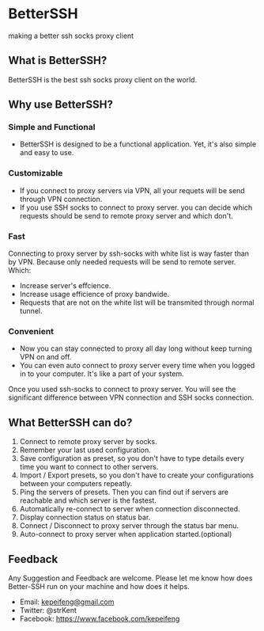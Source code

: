 BetterSSH
=========

making a better ssh socks proxy client


## What is BetterSSH?
BetterSSH is the best ssh socks proxy client on the world. 

## Why use BetterSSH?
### Simple and Functional
* BetterSSH is designed to be a functional application. Yet, it's also simple and easy to use.

### Customizable
* If you connect to proxy servers via VPN, all your requets will be send through VPN connection. 
* If you use SSH socks to connect to proxy server. you can decide which requests should be send to remote proxy server and which don't. 

### Fast
Connecting to proxy server by ssh-socks with white list is way faster than by VPN. Because only needed requests will be send to remote server. Which:
* Increase server's effcience.
* Increase usage efficience of proxy bandwide.
* Requests that are not on the white list will be transmited through normal tunnel.

### Convenient
* Now you can stay connected to proxy all day long without keep turning VPN on and off. 
* You can even auto connect to proxy server every time when you logged in to your computer. It's like a part of your system. 


Once you used ssh-socks to connect to proxy server. You will see the significant difference between VPN connection and SSH socks connection.


## What BetterSSH can do?
1. Connect to remote proxy server by socks.
2. Remember your last used configuration.
3. Save configuration as preset, so you don't have to type details every time you want to connect to other servers.
4. Import / Export presets, so you don't have to create your configurations between your computers repeatly.
5. Ping the servers of presets. Then you can find out if servers are reachable and which server is the fastest.
6. Automatically re-connect to server when connection disconnected.
7. Display connection status on status bar.
8. Connect / Disconnect to proxy server through the status bar menu.
9. Auto-connect to proxy server when application started.(optional)


## Feedback
Any Suggestion and Feedback are welcome. Please let me know how does Better-SSH run on your machine and how does it helps.
* Email:		kepeifeng@gmail.com
* Twitter:	@strKent
* Facebook:	https://www.facebook.com/kepeifeng



